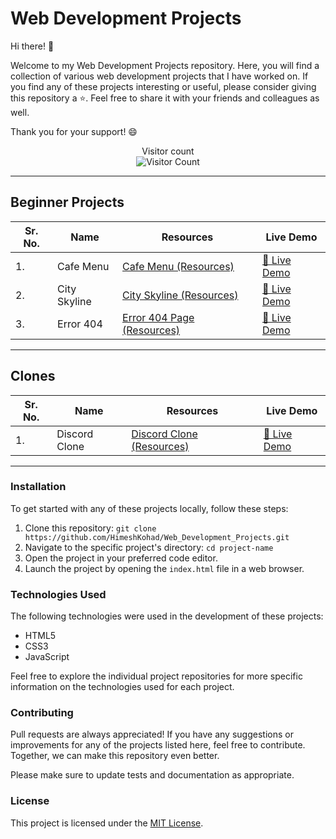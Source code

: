 # Web Development Projects

Hi there! 👋

Welcome to my Web Development Projects repository. Here, you will find a collection of various web development projects that I have worked on. If you find any of these projects interesting or useful, please consider giving this repository a ⭐️. Feel free to share it with your friends and colleagues as well.

Thank you for your support! 😄

<p align="center"> 
  Visitor count<br>
  <img src="https://profile-counter.glitch.me/Web_Development_Projects/count.svg" alt="Visitor Count" />
</p>

<hr>

## Beginner Projects

| Sr. No. | Name         | Resources                                         | Live Demo                               |
|---------|--------------|---------------------------------------------------|-----------------------------------------|
| 1.      | Cafe Menu    | [Cafe Menu (Resources)](https://github.com/HimeshKohad/Cafe-Menu)             | [🔗 Live Demo](https://himeshkohad.github.io/Cafe-Menu/)    |
| 2.      | City Skyline | [City Skyline (Resources)](https://github.com/HimeshKohad/City-Skyline)       | [🔗 Live Demo](https://himeshkohad.github.io/City-Skyline/) |
| 3.      | Error 404    | [Error 404 Page (Resources)](https://github.com/HimeshKohad/Error-404-Page)   | [🔗 Live Demo](https://himeshkohad.github.io/Error-404-Page/)|

<hr>

## Clones

| Sr. No. | Name          | Resources                                            | Live Demo                                 |
|---------|---------------|------------------------------------------------------|-------------------------------------------|
| 1.      | Discord Clone | [Discord Clone (Resources)](https://github.com/HimeshKohad/Discord-Clone)    | [🔗 Live Demo](https://himeshkohad.github.io/Discord-Clone/)|

<hr>

### Installation

To get started with any of these projects locally, follow these steps:

1. Clone this repository: `git clone https://github.com/HimeshKohad/Web_Development_Projects.git`
2. Navigate to the specific project's directory: `cd project-name`
3. Open the project in your preferred code editor.
4. Launch the project by opening the `index.html` file in a web browser.

### Technologies Used

The following technologies were used in the development of these projects:

- HTML5
- CSS3
- JavaScript

Feel free to explore the individual project repositories for more specific information on the technologies used for each project.

### Contributing

Pull requests are always appreciated! If you have any suggestions or improvements for any of the projects listed here, feel free to contribute. Together, we can make this repository even better.

Please make sure to update tests and documentation as appropriate.

### License

This project is licensed under the [MIT License](LICENSE).
